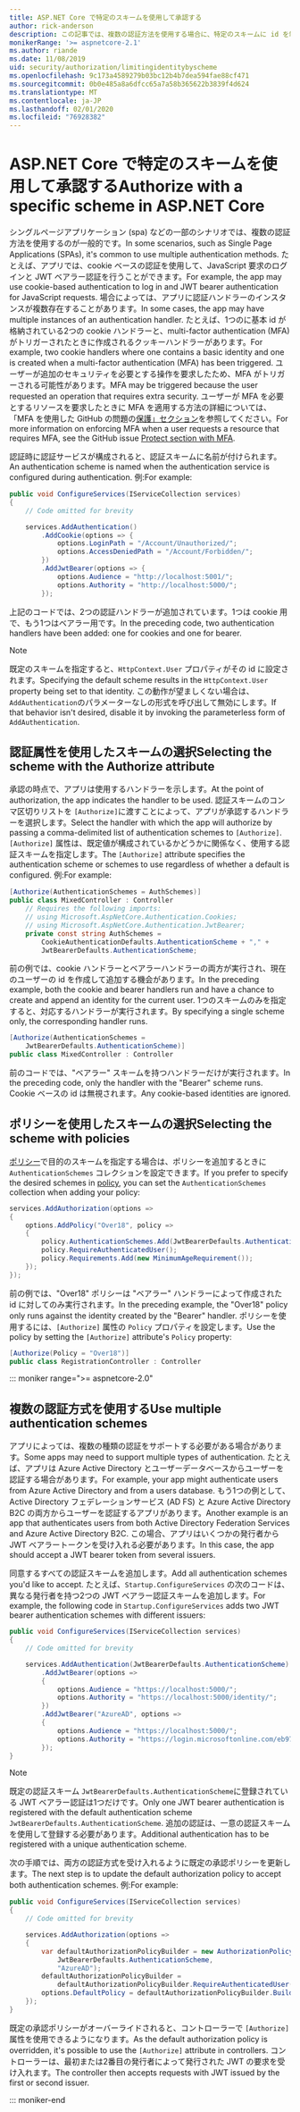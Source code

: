 ```yaml
---
title: ASP.NET Core で特定のスキームを使用して承認する
author: rick-anderson
description: この記事では、複数の認証方法を使用する場合に、特定のスキームに id を制限する方法について説明します。
monikerRange: '>= aspnetcore-2.1'
ms.author: riande
ms.date: 11/08/2019
uid: security/authorization/limitingidentitybyscheme
ms.openlocfilehash: 9c173a4589279b03bc12b4b7dea594fae88cf471
ms.sourcegitcommit: 0b0e485a8a6dfcc65a7a58b365622b3839f4d624
ms.translationtype: MT
ms.contentlocale: ja-JP
ms.lasthandoff: 02/01/2020
ms.locfileid: "76928382"
---
```

# <a name="authorize-with-a-specific-scheme-in-aspnet-core"></a><span data-ttu-id="15745-103">ASP.NET Core で特定のスキームを使用して承認する</span><span class="sxs-lookup"><span data-stu-id="15745-103">Authorize with a specific scheme in ASP.NET Core</span></span>

<span data-ttu-id="15745-104">シングルページアプリケーション (spa) などの一部のシナリオでは、複数の認証方法を使用するのが一般的です。</span><span class="sxs-lookup"><span data-stu-id="15745-104">In some scenarios, such as Single Page Applications (SPAs), it's common to use multiple authentication methods.</span></span> <span data-ttu-id="15745-105">たとえば、アプリでは、cookie ベースの認証を使用して、JavaScript 要求のログインと JWT ベアラー認証を行うことができます。</span><span class="sxs-lookup"><span data-stu-id="15745-105">For example, the app may use cookie-based authentication to log in and JWT bearer authentication for JavaScript requests.</span></span> <span data-ttu-id="15745-106">場合によっては、アプリに認証ハンドラーのインスタンスが複数存在することがあります。</span><span class="sxs-lookup"><span data-stu-id="15745-106">In some cases, the app may have multiple instances of an authentication handler.</span></span> <span data-ttu-id="15745-107">たとえば、1つのに基本 id が格納されている2つの cookie ハンドラーと、multi-factor authentication (MFA) がトリガーされたときに作成されるクッキーハンドラーがあります。</span><span class="sxs-lookup"><span data-stu-id="15745-107">For example, two cookie handlers where one contains a basic identity and one is created when a multi-factor authentication (MFA) has been triggered.</span></span> <span data-ttu-id="15745-108">ユーザーが追加のセキュリティを必要とする操作を要求したため、MFA がトリガーされる可能性があります。</span><span class="sxs-lookup"><span data-stu-id="15745-108">MFA may be triggered because the user requested an operation that requires extra security.</span></span> <span data-ttu-id="15745-109">ユーザーが MFA を必要とするリソースを要求したときに MFA を適用する方法の詳細については、「MFA を使用した GitHub の問題の[保護」セクション](https://github.com/aspnet/AspNetCore.Docs/issues/15791#issuecomment-580464195)を参照してください。</span><span class="sxs-lookup"><span data-stu-id="15745-109">For more information on enforcing MFA when a user requests a resource that requires MFA, see the GitHub issue [Protect section with MFA](https://github.com/aspnet/AspNetCore.Docs/issues/15791#issuecomment-580464195).</span></span>

<span data-ttu-id="15745-110">認証時に認証サービスが構成されると、認証スキームに名前が付けられます。</span><span class="sxs-lookup"><span data-stu-id="15745-110">An authentication scheme is named when the authentication service is configured during authentication.</span></span> <span data-ttu-id="15745-111">例:</span><span class="sxs-lookup"><span data-stu-id="15745-111">For example:</span></span>

```csharp
public void ConfigureServices(IServiceCollection services)
{
    // Code omitted for brevity

    services.AddAuthentication()
        .AddCookie(options => {
            options.LoginPath = "/Account/Unauthorized/";
            options.AccessDeniedPath = "/Account/Forbidden/";
        })
        .AddJwtBearer(options => {
            options.Audience = "http://localhost:5001/";
            options.Authority = "http://localhost:5000/";
        });
```

<span data-ttu-id="15745-112">上記のコードでは、2つの認証ハンドラーが追加されています。1つは cookie 用で、もう1つはベアラー用です。</span><span class="sxs-lookup"><span data-stu-id="15745-112">In the preceding code, two authentication handlers have been added: one for cookies and one for bearer.</span></span>

>[!NOTE]
><span data-ttu-id="15745-113">既定のスキームを指定すると、`HttpContext.User` プロパティがその id に設定されます。</span><span class="sxs-lookup"><span data-stu-id="15745-113">Specifying the default scheme results in the `HttpContext.User` property being set to that identity.</span></span> <span data-ttu-id="15745-114">この動作が望ましくない場合は、`AddAuthentication`のパラメーターなしの形式を呼び出して無効にします。</span><span class="sxs-lookup"><span data-stu-id="15745-114">If that behavior isn't desired, disable it by invoking the parameterless form of `AddAuthentication`.</span></span>

## <a name="selecting-the-scheme-with-the-authorize-attribute"></a><span data-ttu-id="15745-115">認証属性を使用したスキームの選択</span><span class="sxs-lookup"><span data-stu-id="15745-115">Selecting the scheme with the Authorize attribute</span></span>

<span data-ttu-id="15745-116">承認の時点で、アプリは使用するハンドラーを示します。</span><span class="sxs-lookup"><span data-stu-id="15745-116">At the point of authorization, the app indicates the handler to be used.</span></span> <span data-ttu-id="15745-117">認証スキームのコンマ区切りリストを `[Authorize]`に渡すことによって、アプリが承認するハンドラーを選択します。</span><span class="sxs-lookup"><span data-stu-id="15745-117">Select the handler with which the app will authorize by passing a comma-delimited list of authentication schemes to `[Authorize]`.</span></span> <span data-ttu-id="15745-118">`[Authorize]` 属性は、既定値が構成されているかどうかに関係なく、使用する認証スキームを指定します。</span><span class="sxs-lookup"><span data-stu-id="15745-118">The `[Authorize]` attribute specifies the authentication scheme or schemes to use regardless of whether a default is configured.</span></span> <span data-ttu-id="15745-119">例:</span><span class="sxs-lookup"><span data-stu-id="15745-119">For example:</span></span>

```csharp
[Authorize(AuthenticationSchemes = AuthSchemes)]
public class MixedController : Controller
    // Requires the following imports:
    // using Microsoft.AspNetCore.Authentication.Cookies;
    // using Microsoft.AspNetCore.Authentication.JwtBearer;
    private const string AuthSchemes =
        CookieAuthenticationDefaults.AuthenticationScheme + "," +
        JwtBearerDefaults.AuthenticationScheme;
```

<span data-ttu-id="15745-120">前の例では、cookie ハンドラーとベアラーハンドラーの両方が実行され、現在のユーザーの id を作成して追加する機会があります。</span><span class="sxs-lookup"><span data-stu-id="15745-120">In the preceding example, both the cookie and bearer handlers run and have a chance to create and append an identity for the current user.</span></span> <span data-ttu-id="15745-121">1つのスキームのみを指定すると、対応するハンドラーが実行されます。</span><span class="sxs-lookup"><span data-stu-id="15745-121">By specifying a single scheme only, the corresponding handler runs.</span></span>

```csharp
[Authorize(AuthenticationSchemes = 
    JwtBearerDefaults.AuthenticationScheme)]
public class MixedController : Controller
```

<span data-ttu-id="15745-122">前のコードでは、"ベアラー" スキームを持つハンドラーだけが実行されます。</span><span class="sxs-lookup"><span data-stu-id="15745-122">In the preceding code, only the handler with the "Bearer" scheme runs.</span></span> <span data-ttu-id="15745-123">Cookie ベースの id は無視されます。</span><span class="sxs-lookup"><span data-stu-id="15745-123">Any cookie-based identities are ignored.</span></span>

## <a name="selecting-the-scheme-with-policies"></a><span data-ttu-id="15745-124">ポリシーを使用したスキームの選択</span><span class="sxs-lookup"><span data-stu-id="15745-124">Selecting the scheme with policies</span></span>

<span data-ttu-id="15745-125">[ポリシー](xref:security/authorization/policies)で目的のスキームを指定する場合は、ポリシーを追加するときに `AuthenticationSchemes` コレクションを設定できます。</span><span class="sxs-lookup"><span data-stu-id="15745-125">If you prefer to specify the desired schemes in [policy](xref:security/authorization/policies), you can set the `AuthenticationSchemes` collection when adding your policy:</span></span>

```csharp
services.AddAuthorization(options =>
{
    options.AddPolicy("Over18", policy =>
    {
        policy.AuthenticationSchemes.Add(JwtBearerDefaults.AuthenticationScheme);
        policy.RequireAuthenticatedUser();
        policy.Requirements.Add(new MinimumAgeRequirement());
    });
});
```

<span data-ttu-id="15745-126">前の例では、"Over18" ポリシーは "ベアラー" ハンドラーによって作成された id に対してのみ実行されます。</span><span class="sxs-lookup"><span data-stu-id="15745-126">In the preceding example, the "Over18" policy only runs against the identity created by the "Bearer" handler.</span></span> <span data-ttu-id="15745-127">ポリシーを使用するには、`[Authorize]` 属性の `Policy` プロパティを設定します。</span><span class="sxs-lookup"><span data-stu-id="15745-127">Use the policy by setting the `[Authorize]` attribute's `Policy` property:</span></span>

```csharp
[Authorize(Policy = "Over18")]
public class RegistrationController : Controller
```

::: moniker range=">= aspnetcore-2.0"

## <a name="use-multiple-authentication-schemes"></a><span data-ttu-id="15745-128">複数の認証方式を使用する</span><span class="sxs-lookup"><span data-stu-id="15745-128">Use multiple authentication schemes</span></span>

<span data-ttu-id="15745-129">アプリによっては、複数の種類の認証をサポートする必要がある場合があります。</span><span class="sxs-lookup"><span data-stu-id="15745-129">Some apps may need to support multiple types of authentication.</span></span> <span data-ttu-id="15745-130">たとえば、アプリは Azure Active Directory とユーザーデータベースからユーザーを認証する場合があります。</span><span class="sxs-lookup"><span data-stu-id="15745-130">For example, your app might authenticate users from Azure Active Directory and from a users database.</span></span> <span data-ttu-id="15745-131">もう1つの例として、Active Directory フェデレーションサービス (AD FS) と Azure Active Directory B2C の両方からユーザーを認証するアプリがあります。</span><span class="sxs-lookup"><span data-stu-id="15745-131">Another example is an app that authenticates users from both Active Directory Federation Services and Azure Active Directory B2C.</span></span> <span data-ttu-id="15745-132">この場合、アプリはいくつかの発行者から JWT ベアラートークンを受け入れる必要があります。</span><span class="sxs-lookup"><span data-stu-id="15745-132">In this case, the app should accept a JWT bearer token from several issuers.</span></span>

<span data-ttu-id="15745-133">同意するすべての認証スキームを追加します。</span><span class="sxs-lookup"><span data-stu-id="15745-133">Add all authentication schemes you'd like to accept.</span></span> <span data-ttu-id="15745-134">たとえば、`Startup.ConfigureServices` の次のコードは、異なる発行者を持つ2つの JWT ベアラー認証スキームを追加します。</span><span class="sxs-lookup"><span data-stu-id="15745-134">For example, the following code in `Startup.ConfigureServices` adds two JWT bearer authentication schemes with different issuers:</span></span>

```csharp
public void ConfigureServices(IServiceCollection services)
{
    // Code omitted for brevity

    services.AddAuthentication(JwtBearerDefaults.AuthenticationScheme)
        .AddJwtBearer(options =>
        {
            options.Audience = "https://localhost:5000/";
            options.Authority = "https://localhost:5000/identity/";
        })
        .AddJwtBearer("AzureAD", options =>
        {
            options.Audience = "https://localhost:5000/";
            options.Authority = "https://login.microsoftonline.com/eb971100-6f99-4bdc-8611-1bc8edd7f436/";
        });
}
```

> [!NOTE]
> <span data-ttu-id="15745-135">既定の認証スキーム `JwtBearerDefaults.AuthenticationScheme`に登録されている JWT ベアラー認証は1つだけです。</span><span class="sxs-lookup"><span data-stu-id="15745-135">Only one JWT bearer authentication is registered with the default authentication scheme `JwtBearerDefaults.AuthenticationScheme`.</span></span> <span data-ttu-id="15745-136">追加の認証は、一意の認証スキームを使用して登録する必要があります。</span><span class="sxs-lookup"><span data-stu-id="15745-136">Additional authentication has to be registered with a unique authentication scheme.</span></span>

<span data-ttu-id="15745-137">次の手順では、両方の認証方式を受け入れるように既定の承認ポリシーを更新します。</span><span class="sxs-lookup"><span data-stu-id="15745-137">The next step is to update the default authorization policy to accept both authentication schemes.</span></span> <span data-ttu-id="15745-138">例:</span><span class="sxs-lookup"><span data-stu-id="15745-138">For example:</span></span>

```csharp
public void ConfigureServices(IServiceCollection services)
{
    // Code omitted for brevity

    services.AddAuthorization(options =>
    {
        var defaultAuthorizationPolicyBuilder = new AuthorizationPolicyBuilder(
            JwtBearerDefaults.AuthenticationScheme,
            "AzureAD");
        defaultAuthorizationPolicyBuilder = 
            defaultAuthorizationPolicyBuilder.RequireAuthenticatedUser();
        options.DefaultPolicy = defaultAuthorizationPolicyBuilder.Build();
    });
}
```

<span data-ttu-id="15745-139">既定の承認ポリシーがオーバーライドされると、コントローラーで `[Authorize]` 属性を使用できるようになります。</span><span class="sxs-lookup"><span data-stu-id="15745-139">As the default authorization policy is overridden, it's possible to use the `[Authorize]` attribute in controllers.</span></span> <span data-ttu-id="15745-140">コントローラーは、最初または2番目の発行者によって発行された JWT の要求を受け入れます。</span><span class="sxs-lookup"><span data-stu-id="15745-140">The controller then accepts requests with JWT issued by the first or second issuer.</span></span>

::: moniker-end
